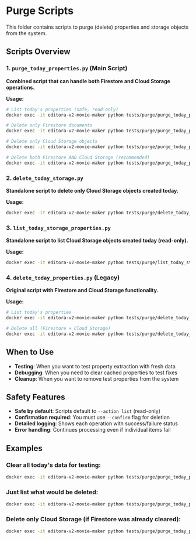 # Purge Scripts

This folder contains scripts to purge (delete) properties and storage objects from the system.

## Scripts Overview

### 1. `purge_today_properties.py` (Main Script)
**Combined script that can handle both Firestore and Cloud Storage operations.**

**Usage:**
```bash
# List today's properties (safe, read-only)
docker exec -it editora-v2-movie-maker python tests/purge/purge_today_properties.py --action list

# Delete only Firestore documents
docker exec -it editora-v2-movie-maker python tests/purge/purge_today_properties.py --action delete-firestore --confirm

# Delete only Cloud Storage objects
docker exec -it editora-v2-movie-maker python tests/purge/purge_today_properties.py --action delete-storage --confirm

# Delete both Firestore AND Cloud Storage (recommended)
docker exec -it editora-v2-movie-maker python tests/purge/purge_today_properties.py --action delete-all --confirm
```

### 2. `delete_today_storage.py`
**Standalone script to delete only Cloud Storage objects created today.**

**Usage:**
```bash
docker exec -it editora-v2-movie-maker python tests/purge/delete_today_storage.py
```

### 3. `list_today_storage_properties.py`
**Standalone script to list Cloud Storage objects created today (read-only).**

**Usage:**
```bash
docker exec -it editora-v2-movie-maker python tests/purge/list_today_storage_properties.py
```

### 4. `delete_today_properties.py` (Legacy)
**Original script with Firestore and Cloud Storage functionality.**

**Usage:**
```bash
# List today's properties
docker exec -it editora-v2-movie-maker python tests/purge/delete_today_properties.py --action list

# Delete all (Firestore + Cloud Storage)
docker exec -it editora-v2-movie-maker python tests/purge/delete_today_properties.py --action delete-all --confirm
```

## When to Use

- **Testing**: When you want to test property extraction with fresh data
- **Debugging**: When you need to clear cached properties to test fixes
- **Cleanup**: When you want to remove test properties from the system

## Safety Features

- **Safe by default**: Scripts default to `--action list` (read-only)
- **Confirmation required**: You must use `--confirm` flag for deletion
- **Detailed logging**: Shows each operation with success/failure status
- **Error handling**: Continues processing even if individual items fail

## Examples

### Clear all today's data for testing:
```bash
docker exec -it editora-v2-movie-maker python tests/purge/purge_today_properties.py --action delete-all --confirm
```

### Just list what would be deleted:
```bash
docker exec -it editora-v2-movie-maker python tests/purge/purge_today_properties.py --action list
```

### Delete only Cloud Storage (if Firestore was already cleared):
```bash
docker exec -it editora-v2-movie-maker python tests/purge/purge_today_properties.py --action delete-storage --confirm
``` 